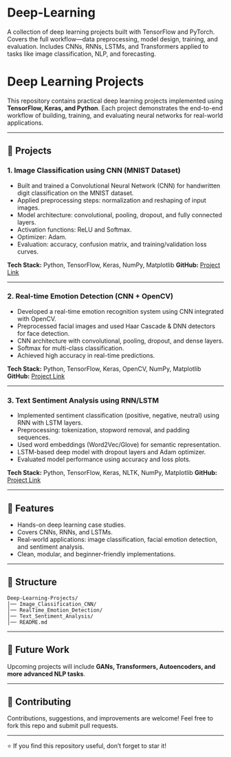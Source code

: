 # Deep-Learning
A collection of deep learning projects built with TensorFlow and PyTorch. Covers the full workflow—data preprocessing, model design, training, and evaluation. Includes CNNs, RNNs, LSTMs, and Transformers applied to tasks like image classification, NLP, and forecasting.

# Deep Learning Projects

This repository contains practical deep learning projects implemented using **TensorFlow, Keras, and Python**. Each project demonstrates the end-to-end workflow of building, training, and evaluating neural networks for real-world applications.

---

## 📌 Projects

### 1. Image Classification using CNN (MNIST Dataset)

* Built and trained a Convolutional Neural Network (CNN) for handwritten digit classification on the MNIST dataset.
* Applied preprocessing steps: normalization and reshaping of input images.
* Model architecture: convolutional, pooling, dropout, and fully connected layers.
* Activation functions: ReLU and Softmax.
* Optimizer: Adam.
* Evaluation: accuracy, confusion matrix, and training/validation loss curves.

**Tech Stack:** Python, TensorFlow, Keras, NumPy, Matplotlib
**GitHub:** [Project Link](https://github.com/username/--------)

---

### 2. Real-time Emotion Detection (CNN + OpenCV)

* Developed a real-time emotion recognition system using CNN integrated with OpenCV.
* Preprocessed facial images and used Haar Cascade & DNN detectors for face detection.
* CNN architecture with convolutional, pooling, dropout, and dense layers.
* Softmax for multi-class classification.
* Achieved high accuracy in real-time predictions.

**Tech Stack:** Python, TensorFlow, Keras, OpenCV, NumPy, Matplotlib
**GitHub:** [Project Link](https://github.com/username/--------)

---

### 3. Text Sentiment Analysis using RNN/LSTM

* Implemented sentiment classification (positive, negative, neutral) using RNN with LSTM layers.
* Preprocessing: tokenization, stopword removal, and padding sequences.
* Used word embeddings (Word2Vec/Glove) for semantic representation.
* LSTM-based deep model with dropout layers and Adam optimizer.
* Evaluated model performance using accuracy and loss plots.

**Tech Stack:** Python, TensorFlow, Keras, NLTK, NumPy, Matplotlib
**GitHub:** [Project Link](https://github.com/username/--------)

---

## 🚀 Features

* Hands-on deep learning case studies.
* Covers CNNs, RNNs, and LSTMs.
* Real-world applications: image classification, facial emotion detection, and sentiment analysis.
* Clean, modular, and beginner-friendly implementations.

---

## 📂 Structure

```
Deep-Learning-Projects/
│── Image_Classification_CNN/
│── RealTime_Emotion_Detection/
│── Text_Sentiment_Analysis/
│── README.md
```

---

## 🔮 Future Work

Upcoming projects will include **GANs, Transformers, Autoencoders, and more advanced NLP tasks**.

---

## 🤝 Contributing

Contributions, suggestions, and improvements are welcome! Feel free to fork this repo and submit pull requests.

---

⭐ If you find this repository useful, don’t forget to star it!
